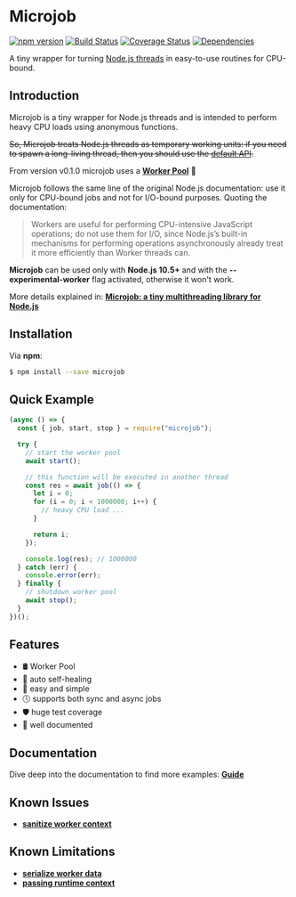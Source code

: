 # Microjob

[![npm version](https://badge.fury.io/js/microjob.svg)](https://badge.fury.io/js/microjob)
[![Build Status](https://travis-ci.org/wilk/microjob.svg?branch=master)](https://travis-ci.org/wilk/microjob)
[![Coverage Status](https://coveralls.io/repos/github/wilk/microjob/badge.svg?branch=feature%2Fcoverage)](https://coveralls.io/github/wilk/microjob?branch=feature%2Fcoverage)
[![Dependencies](https://img.shields.io/david/wilk/microjob.svg)](https://david-dm.org/wilk/microjob?path=packages/microjob)

A tiny wrapper for turning [Node.js threads](https://nodejs.org/api/worker_threads.html) in easy-to-use routines for CPU-bound.

## Introduction

Microjob is a tiny wrapper for Node.js threads and is intended to perform heavy CPU loads using anonymous functions.

~~So, Microjob treats Node.js threads as temporary working units: if you need to spawn a long-living thread, then you should use the [default API](https://nodejs.org/api/worker_threads.html).~~

From version v0.1.0 microjob uses a **[Worker Pool](GUIDE.md#worker-pool)** 🎉

Microjob follows the same line of the original Node.js documentation: use it only for CPU-bound jobs and not for I/O-bound purposes.
Quoting the documentation:

> Workers are useful for performing CPU-intensive JavaScript operations; do not use them for I/O, since Node.js’s built-in mechanisms for performing operations asynchronously already treat it more efficiently than Worker threads can.

**Microjob** can be used only with **Node.js 10.5+** and with the **--experimental-worker** flag activated, otherwise it won't work.

More details explained in: **[Microjob: a tiny multithreading library for Node.js](https://hackernoon.com/microjob-a-tiny-multithreading-library-for-node-js-92d0500b07d5)**

## Installation

Via **npm**:

```bash
$ npm install --save microjob
```

## Quick Example

```js
(async () => {
  const { job, start, stop } = require("microjob");

  try {
    // start the worker pool
    await start();

    // this function will be executed in another thread
    const res = await job(() => {
      let i = 0;
      for (i = 0; i < 1000000; i++) {
        // heavy CPU load ...
      }

      return i;
    });

    console.log(res); // 1000000
  } catch (err) {
    console.error(err);
  } finally {
    // shutdown worker pool
    await stop();
  }
})();
```

## Features

- 🛢️ Worker Pool
- 🏥 auto self-healing
- 🙌 easy and simple
- 🕔 supports both sync and async jobs
- 🛡️ huge test coverage
- 📜 well documented

## Documentation

Dive deep into the documentation to find more examples: **[Guide](GUIDE.md)**

## Known Issues

- **[sanitize worker context](GUIDE.md#job-context)**

## Known Limitations

- **[serialize worker data](GUIDE.md#job-data)**
- **[passing runtime context](GUIDE.md#job-context)**

